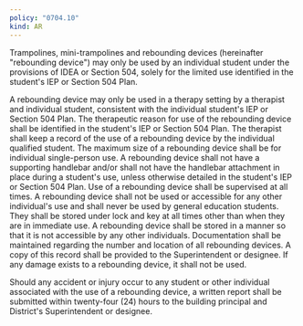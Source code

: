 ```yaml
---
policy: "0704.10"
kind: AR
---
```


Trampolines, mini-trampolines and rebounding devices (hereinafter "rebounding device") may only be used by an
individual student under the provisions of IDEA or Section 504, solely for the limited use identified in the student's
IEP or Section 504 Plan.


A rebounding device may only be used in a therapy setting by a therapist and individual student, consistent
with the individual student's IEP or Section 504 Plan.
The therapeutic reason for use of the rebounding device shall be identified in the student's IEP or
Section 504 Plan.
The therapist shall keep a record of the use of a rebounding device by the individual qualified student.
The maximum size of a rebounding device shall be for individual single-person use.
A rebounding device shall not have a supporting handlebar and/or shall not have the handlebar attachment in
place during a student's use, unless otherwise detailed in the student's IEP or Section 504 Plan.
Use of a rebounding device shall be supervised at all times.
A rebounding device shall not be used or accessible for any other individual's use and shall never be used by
general education students. They shall be stored under lock and key at all times other than when they are in
immediate use.
A rebounding device shall be stored in a manner so that it is not accessible by any other individuals.
Documentation shall be maintained regarding the number and location of all rebounding devices. A copy of
this record shall be provided to the Superintendent or designee.
If any damage exists to a rebounding device, it shall not be used.

Should any accident or injury occur to any student or other individual associated with the use of a rebounding device,
a written report shall be submitted within twenty-four (24) hours to the building principal and District's
Superintendent or designee.
